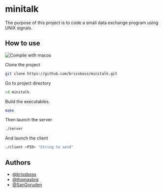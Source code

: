 # minitalk
The purpose of this project is to code a small data exchange program using UNIX signals.

## How to use
![Compile with macos](https://badgen.net/badge/build/macOS/grey?icon=apple)

Clone the project
```bash
git clone https://github.com/brissboss/minitalk.git
```

Go to project directory
```bash
cd minitalk
```

Build the executables.
```bash
make
```

Then launch the server
```bash
./server
```

And launch the client
```bash
./client <PID> "String to send"
```


## Authors

- [@brissboss](https://www.github.com/brissboss)
- [@thomasbrq](https://www.github.com/thomasbrq)
- [@SanGoruden](https://www.github.com/SanGoruden)
